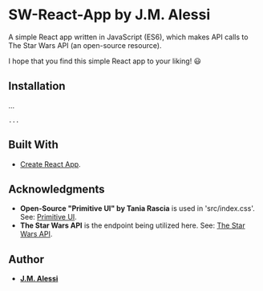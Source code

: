 # SW-React-App by J.M. Alessi

A simple React app written in JavaScript (ES6), which makes API calls to The Star Wars API (an open-source resource).

I hope that you find this simple React app to your liking! :smiley:

## Installation

...

```
...
```

## Built With

- [Create React App](https://github.com/facebook/create-react-app).

## Acknowledgments

- **Open-Source "Primitive UI" by Tania Rascia** is used in 'src/index.css'. See: [Primitive UI](https://github.com/taniarascia/primitive).
- **The Star Wars API** is the endpoint being utilized here. See: [The Star Wars API](https://swapi.co).

## Author

- **[J.M. Alessi](https://github.com/JMAlessi)**
